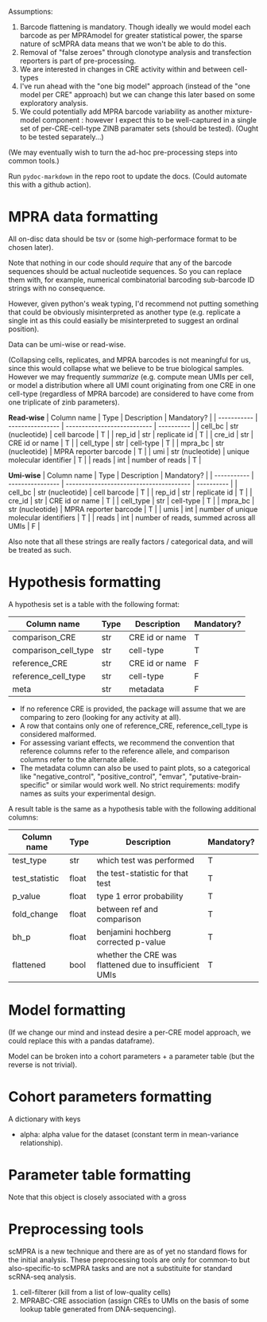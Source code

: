 Assumptions:
1. Barcode flattening is mandatory. Though ideally we would model each barcode as per MPRAmodel for greater statistical power, the sparse nature of scMPRA data means that we won't be able to do this. 
2. Removal of "false zeroes" through clonotype analysis and transfection reporters is part of pre-processing. 
3. We are interested in changes in CRE activity within and between cell-types
4. I've run ahead with the "one big model" approach (instead of the "one model per CRE" approach) but we can change this later based on some exploratory analysis. 
5. We could potentially add MPRA barcode variability as another mixture-model component : however I expect this to be well-captured in a single set of per-CRE-cell-type ZINB paramater sets (should be tested). (Ought to be tested separately...)

(We may eventually wish to turn the ad-hoc pre-processing steps into common tools.)

Run `pydoc-markdown` in the repo root to update the docs. (Could automate this with a github action). 

# MPRA data formatting

All on-disc data should be tsv or (some high-performace format to be chosen later).

Note that nothing in our code should *require* that any of the barcode sequences should be actual nucleotide sequences. So you can replace them with, for example, numerical combinatorial barcoding sub-barcode ID strings with no consequence.

However, given python's weak typing, I'd recommend not putting something that could be obviously misinterpreted as another type (e.g. replicate a single int as this could easially be misinterpreted to suggest an ordinal position).

Data can be umi-wise or read-wise.

(Collapsing cells, replicates, and MPRA barcodes is not meaningful for us, since this would collapse what we believe to be true biological samples. However we may frequently *summarize* (e.g. compute mean UMIs per cell, or model a distribution where all UMI count originating from one CRE in one cell-type (regardless of MPRA barcode) are considered to have come from one triplicate of zinb parameters).

**Read-wise**
| Column name | Type             | Description                 | Mandatory? |
| ----------- | ---------------- | --------------------------- | ---------- |
| cell_bc     | str (nucleotide) | cell barcode                | T          |
| rep_id      | str              | replicate id                | T          |
| cre_id      | str              | CRE id or name              | T          |
| cell_type   | str              | cell-type                   | T          |
| mpra_bc     | str (nucleotide) | MPRA reporter barcode       | T          |
| umi         | str (nucleotide) | unique molecular identifier | T          |
| reads       | int              | number of reads             | T          |

**Umi-wise**
| Column name | Type             | Description                             | Mandatory? |
| ----------- | ---------------- | --------------------------------------- | ---------- |
| cell_bc     | str (nucleotide) | cell barcode                            | T          |
| rep_id      | str              | replicate id                            | T          |
| cre_id      | str              | CRE id or name                          | T          |
| cell_type   | str              | cell-type                               | T          |
| mpra_bc     | str (nucleotide) | MPRA reporter barcode                   | T          |
| umis        | int              | number of unique molecular identifiers  | T          |
| reads       | int              | number of reads, summed across all UMIs | F          |



Also note that all these strings are really factors / categorical data, and will be treated as such. 

 # Hypothesis formatting
 A hypothesis set is a table with the following format:

| Column name          | Type | Description    | Mandatory? |
| -------------------- | ---- | -------------- | ---------- |
| comparison_CRE       | str  | CRE id or name | T          |
| comparison_cell_type | str  | cell-type      | T          |
| reference_CRE        | str  | CRE id or name | F          |
| reference_cell_type  | str  | cell-type      | F          |
| meta                 | str  | metadata       | F          |

- If no reference CRE is provided, the package will assume that we are comparing to zero (looking for any activity at all). 
- A row that contains only one of reference_CRE, reference_cell_type is considered malformed. 
- For assessing variant effects, we recommend the convention that reference columns refer to the reference allele, and comparison columns refer to the alternate allele.
- The metadata column can also be used to paint plots, so a categorical like "negative_control", "positive_control", "emvar", "putative-brain-specific" or similar would work well. No strict requirements: modify names as suits your experimental design.

A result table is the same as a hypothesis table with the following additional columns:

| Column name    | Type  | Description                                            | Mandatory? |
| -------------- | ----- | ------------------------------------------------------ | ---------- |
| test_type      | str   | which test was performed                               | T          |
| test_statistic | float | the test-statistic for that test                       | T          |
| p_value        | float | type 1 error probability                               | T          |
| fold_change    | float | between ref and comparison                             | T          |
| bh_p           | float | benjamini hochberg corrected p-value                   | T          |
| flattened      | bool  | whether the CRE was flattened due to insufficient UMIs | T          |

# Model formatting

(If we change our mind and instead desire a per-CRE model approach, we could replace this with a pandas dataframe). 
 
Model can be broken into a cohort parameters + a parameter table (but the reverse is not trivial).

# Cohort parameters formatting

A dictionary with keys
- alpha: alpha value for the dataset (constant term in mean-variance relationship). 

# Parameter table formatting

Note that this object is closely associated with a gross

# Preprocessing tools

scMPRA is a new technique and there are as of yet no standard flows for the initial analysis. These preprocessing tools are only for common-to but also-specific-to scMPRA tasks and are not a substituite for standard scRNA-seq analysis. 

 1. cell-filterer (kill from a list of low-quality cells)
 2. MPRABC-CRE association (assign CREs to UMIs on the basis of some lookup table generated from DNA-sequencing). 